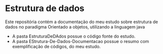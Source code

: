 <h1>Estrutura de dados</h1>
Este repositória contém a documentação do meu estudo sobre estrutura de dados no paradígma Orientado a objetos,
utilizando a linguagem java


- A pasta EstruturaDeDAdos possue o código fonte do estudo.
- A pasta EStrutura-De-Dados-Documentacao possue o resumo com exemplificação de códigos, do meu estudo.
